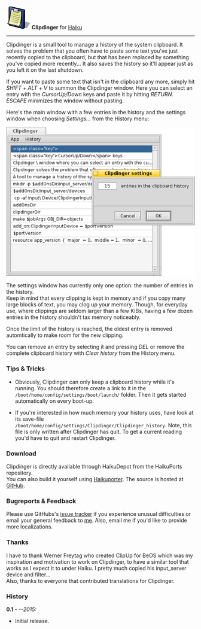 ![Clipdinger icon](./images/clipdinger_icon_64.png) **Clipdinger** for [Haiku](http://www.haiku-os.org)

* * *

Clipdinger is a small tool to manage a history of the system clipboard. It solves the problem that you often have to paste some text you've just recently copied to the clipboard, but that has been replaced by something you've copied more recently... It also saves the history so it'll appear just as you left it on the last shutdown.

If you want to paste some text that isn't in the clipboard any more, simply hit _SHIFT_ + _ALT_ + _V_ to summon the Clipdinger window. Here you can select an entry with the _CursorUp/Down_ keys and paste it by hitting _RETURN_. _ESCAPE_ minimizes the window without pasting.

Here's the main window with a few entries in the history and the settings window when choosing _Settings..._ from the History menu:

![screenshot](./images/clipdinger.png)

The settings window has currently only one option: the number of entries in the history.  
Keep in mind that every clipping is kept in memory and if you copy many large blocks of text, you may clog up your memory. Though, for everyday use, where clippings are seldom larger than a few KiBs, having a few dozen entries in the history shouldn't tax memory noticeably.

Once the limit of the history is reached, the oldest entry is removed automtically to make room for the new clipping.

You can remove an entry by selecting it and pressing _DEL_ or remove the complete clipboard history with _Clear history_ from the History menu.

### Tips & Tricks

*   Obviously, Clipdinger can only keep a clipboard history while it's running. You should therefore create a link to it in the `/boot/home/config/settings/boot/launch/` folder. Then it gets started automatically on every boot-up.

*   If you're interested in how much memory your history uses, have look at its save-file `/boot/home/config/settings/Clipdinger/Clipdinger_history`. Note, this file is only written after Clipdinger has quit. To get a current reading you'd have to quit and restart Clipdinger.

### Download

Clipdinger is directly available through HaikuDepot from the HaikuPorts repository.  
 You can also build it yourself using [Haikuporter](https://github.com/haikuports). The source is hosted at [GitHub](https://github.com/humdingerb/clipdinger).

### Bugreports & Feedback

Please use GitHubs's [issue tracker](https://github.com/humdingerb/clipdinger/issues) if you experience unusual difficulties or email your general feedback to [me](mailto:humdinger@gmail.com). Also, email me if you'd like to provide more localizations.

### Thanks

I have to thank Werner Freytag who created ClipUp for BeOS which was my inspiration and motivation to work on Clipdinger, to have a similar tool that works as I expect it to under Haiku. I pretty much copied his input_server device and filter...  
 Also, thanks to everyone that contributed translations for Clipdinger.

### History

**0.1** - _--2015:_

*   Initial release.

